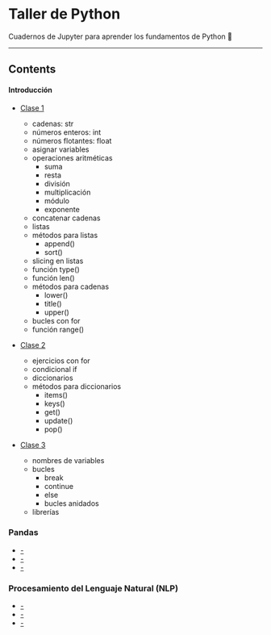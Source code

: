 # Taller de Python
Cuadernos de Jupyter para aprender los fundamentos de Python 🐍

---

## Contents

#### Introducción
- [Clase 1](https://github.com/fer-aguirre/taller-python/blob/main/notebooks/introduction/clase1.ipynb)
    - cadenas: str
    - números enteros: int
    - números flotantes: float
    - asignar variables
    - operaciones aritméticas
        - suma
        - resta
        - división
        - multiplicación
        - módulo
        - exponente
    - concatenar cadenas
    - listas
    - métodos para listas
        - append()
        - sort()
    - slicing en listas
    - función type()
    - función len()
    - métodos para cadenas
        - lower()
        - title()
        - upper()
    - bucles con for
    - función range()

- [Clase 2](https://github.com/fer-aguirre/taller-python/blob/main/notebooks/introduction/clase2.ipynb)
    - ejercicios con for
    - condicional if
    - diccionarios
    - métodos para diccionarios
        - items()
        - keys()
        - get()
        - update()
        - pop()
    
- [Clase 3](https://github.com/fer-aguirre/taller-python/blob/main/notebooks/introduction/clase3.ipynb)
    - nombres de variables
    - bucles
        - break
        - continue
        - else
        - bucles anidados
    - librerías

### Pandas
- [-]()
- [-]()
- [-]()

### Procesamiento del Lenguaje Natural (NLP)
- [-]()
- [-]()
- [-]()